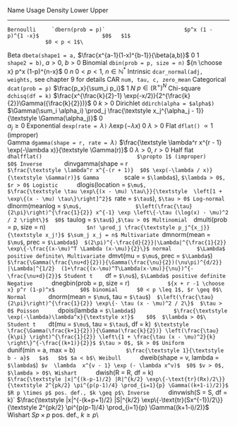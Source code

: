   Name          Usage                                     Density                                 Lower Upper
  ------------- ----------------------------------------- --------------------------------------- ----- -----    
    Bernoulli     `dbern(prob = p)`                         $p^x (1 - p)^{1 -x}$                    $0$   $1$ 
                $0 < p < 1$\
  Beta          `dbeta(shape1 = a,`                       $\frac{x^{a-1}(1-x)^{b-1}}{\beta(a,b)}$   $0$   $1$    
                `shape2 = b)`, $a > 0$, $b > 0$
  Binomial      `dbin(prob = p, size = n)`                ${n \choose x} p^x (1-p)^{n-x}$           $0$   $n$
                $0 < p < 1$, $n \in \mathbb{N}^*$
  Intrinsic     `dcar_normal(adj, weights,`               see chapter 9 for details
  CAR           `num, tau, c, zero_mean`
  Categorical   `dcat(prob = p)`                          $\frac{p_x}{\sum_i p_i}$                  $1$   $N$ 
                $p \in (\mathbb{R}^+)^N$
  Chi-square    `dchisq(df = k)`                          $\frac{x^{\frac{k}{2}-1} \exp(-x/2)}{2^{\frac{k}{2}}\Gamma({\frac{k}{2}})}$          0 
                $k > 0$
  Dirichlet     `ddirch(alpha = $alpha$)`                 $\Gamma(\sum_i \alpha_i) \prod_j \frac{\textstyle x_j^{\alpha_j - 1}}{\textstyle \Gamma(\alpha_j)}$     0                                      
                $\alpha_j \geq 0$
  Exponential   `dexp(rate = `$\lambda$`)`                $\lambda \exp(-\lambda x)$                $0$
                $\lambda > 0$
  Flat          `dflat()`                                 $\propto 1$ (improper)                    
  Gamma         `dgamma(shape = r, rate = `$\lambda$`)`   $\frac{\textstyle \lambda^r x^{r - 1} \exp(-\lambda x)}{\textstyle \Gamma(r)}$        $0$
                $\lambda > 0$, $r > 0$
  Half flat     `dhalfflat()                              $\propto 1$ (improper)                    $0$
  Inverse       `dinvgamma(shape = r`                     $\frac{\textstyle \lambda^r x^{-(r + 1)}  $0$ \exp(-\lambda / x)}{\textstyle \Gamma(r)}$
  Gamma         `scale = `$\lambda$`), `$\lambda > 0$, $r > 0$
  Logistic      `dlogis(location = `$\mu$,                $\frac{\textstyle \tau \exp\{(x - \mu) \tau\}}{\textstyle  \left[1 + \exp\{(x - \mu) \tau\}\right]^2}$
                `rate = `$\tau$`), `$\tau > 0$
  Log-normal    `dlnorm(meanlog = `$\mu$,                 $\left(\frac{\tau}{2\pi}\right)^{\frac{1}{2}} x^{-1} \exp \left\{-\tau (\log(x) - \mu)^2 / 2 \right\}$  $0$
                `taulog = `$\tau$`) ,` $\tau > 0$
  Multinomial   `dmulti(prob = p, size = n)`              $n! \prod_j \frac{\textstyle p_j^{x_j}}{\textstyle x_j!}$
                $\sum_j x_j = n$
  Multivariate  `dmnorm(mean = `$\mu$`, prec = `$\Lambda$`)`   $(2\pi)^{-\frac{d}{2}}|\Lambda|^{\frac{1}{2}} \exp\{-\frac{(x-\mu)^T \Lambda (x-\mu)}{2}\}$
  normal        $\Lambda$ positive definite\
  Multivariate  `dmvt(mu = `$\mu$`, prec = `$\Lambda$`)`  $\frac{\Gamma(\frac{\nu+d}{2})}{\Gamma(\frac{\nu}{2})(\nu\pi)^{d/2}} |\Lambda|^{1/2} 
                (1+\frac{(x-\mu)^T\Lambda(x-\mu)}{\nu})^{-\frac{\nu+d}{2}}$
  Student t     `df = `$\nu$`), `$\Lambda$ positive definite  
  Negative      `dnegbin(prob = p, size = r)`             ${x + r -1 \choose x} p^r (1-p)^x$        $0$
  binomial      $0 < p \leq 1$, $r \geq 0$\
  Normal        `dnorm(mean = `$\mu$`, tau = `$\tau$`)`   $\left(\frac{\tau}{2\pi}\right)^{\frac{1}{2}} \exp\{- \tau (x - \mu)^2 / 2\}$ 
                $\tau > 0$
  Poisson       `dpois(lambda = `$\lambda$`)`             $\frac{\textstyle \exp(-\lambda)\lambda^x}{\textstyle x!}$    $0$ 
                $\lambda > 0$\
  Student t     `dt(mu = `$\mu$`, tau = `$\tau$`, df = k)`  $\textstyle \frac{\Gamma(\frac{k+1}{2})}{\Gamma(\frac{k}{2})} \left(\frac{\tau}{k\pi} \right)^{\frac{1}{2}} \left\{1 + \frac{\tau (x - \mu)^2}{k} \right\}^{-\frac{(k+1)}{2}}$
                $\tau > 0$, $k > 0$
  Uniform       `dunif(min = a, max = b)`                 $\frac{\textstyle 1}{\textstyle b - a}$   $a$   $b$
                $a < b$\
  Weibull       `dweib(shape = v, lambda = `$\lambda$`)`  $v  \lambda  x^{v - 1} \exp (- \lambda x^v)$  $0$
                $v > 0$, $\lambda > 0$\
  Wishart       `dwish(R = R, df = k)`                    $\frac{\textstyle |x|^{(k-p-1)/2} |R|^{k/2} \exp\{-\text{tr}(Rx)/2\}}{\textstyle 2^{pk/2} \pi^{p(p-1)/4} \prod_{i=1}{p} \Gamma((k+1-i)/2)}$ 
                $R p \times p$ pos. def., $k \geq p$\
  Inverse       `dinvwish(S = S, df = k)`                 $\frac{\textstyle |x|^{-(k+p+1)/2} |S|^{k/2} \exp\{-\text{tr}(Sx^{-1})/2\}}{\textstyle 2^{pk/2} \pi^{p(p-1)/4} \prod_{i=1}{p} \Gamma((k+1-i)/2)}$
  Wishart       $S p \times p$ pos. def., $k \geq p$\

